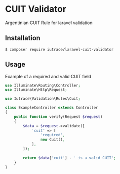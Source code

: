 # CUIT Validator
Argentinian CUIT Rule for laravel validation

## Installation

```console
$ composer require iutrace/laravel-cuit-validator
```

## Usage

Example of a required and valid CUIT field

```php
use Illuminate\Routing\Controller;
use Illuminate\Http\Request;

use Iutrace\Validation\Rules\Cuit;

class ExampleController extends Controller
{   
    public function verify(Request $request)
    {
        $data = $request->validate([
            'cuit' => [
                'required',
                new Cuit(),
            ],
        ]);
        
        return $data['cuit'] . ' is a valid CUIT';
    }
}
```